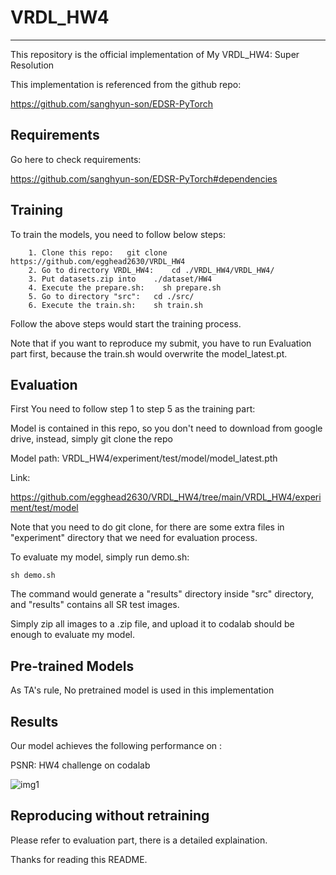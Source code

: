 # VRDL_HW4
-------------------------------------------------------------------------
This repository is the official implementation of My VRDL_HW4: Super Resolution

This implementation is referenced from the github repo: 

https://github.com/sanghyun-son/EDSR-PyTorch

Requirements
-------------------------------------------------------------------------
Go here to check requirements:

https://github.com/sanghyun-son/EDSR-PyTorch#dependencies


Training
-------------------------------------------------------------------------
To train the models, you need to follow below steps:

        1. Clone this repo:   git clone https://github.com/egghead2630/VRDL_HW4
        2. Go to directory VRDL_HW4:    cd ./VRDL_HW4/VRDL_HW4/ 
        3. Put datasets.zip into    ./dataset/HW4
        4. Execute the prepare.sh:    sh prepare.sh
        5. Go to directory "src":   cd ./src/
        6. Execute the train.sh:    sh train.sh


Follow the above steps would start the training process.

Note that if you want to reproduce my submit, you have to run Evaluation part first, because the train.sh would overwrite the model_latest.pt. 

Evaluation
-------------------------------------------------------------------------

First You need to follow step 1 to step 5 as the training part:

Model is contained in this repo, so you don't need to download from google drive, instead, simply git clone the repo

Model path: VRDL_HW4/experiment/test/model/model_latest.pth

Link:

https://github.com/egghead2630/VRDL_HW4/tree/main/VRDL_HW4/experiment/test/model


Note that you need to do git clone, for there are some extra files in "experiment" directory that we need for evaluation process.


To evaluate my model, simply run demo.sh:  
	
	sh demo.sh

The command would generate a "results" directory inside "src" directory, and "results" contains all SR test images.

Simply zip all images to a .zip file, and upload it to codalab should be enough to evaluate my model.

	
Pre-trained Models
-------------------------------------------------------------------------

As TA's rule, No pretrained model is used in this implementation
    
    
Results
-------------------------------------------------------------------------
Our model achieves the following performance on :

PSNR: HW4 challenge on codalab	

![img1](https://github.com/egghead2630/VRDL_HW4/blob/main/result.png)

Reproducing without retraining
-------------------------------------------------------------------------
Please refer to evaluation part, there is a detailed explaination.





Thanks for reading this README.
